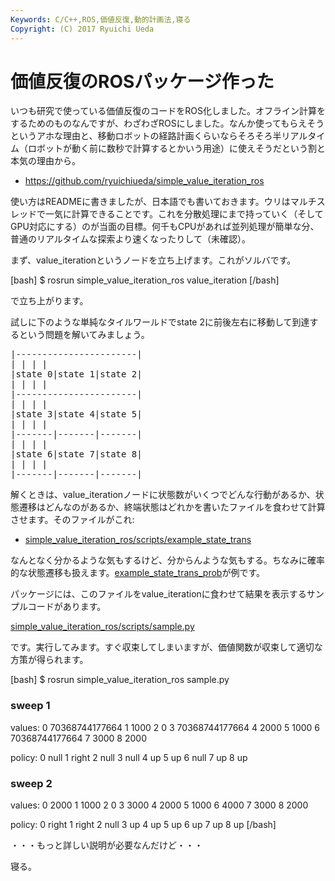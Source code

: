 ```yaml
---
Keywords: C/C++,ROS,価値反復,動的計画法,寝る
Copyright: (C) 2017 Ryuichi Ueda
---
```


# 価値反復のROSパッケージ作った
いつも研究で使っている価値反復のコードをROS化しました。オフライン計算をするためのものなんですが、わざわざROSにしました。なんか使ってもらえそうというアホな理由と、移動ロボットの経路計画くらいならそろそろ半リアルタイム（ロボットが動く前に数秒で計算するとかいう用途）に使えそうだという割と本気の理由から。

<ul>
	<li><a href="https://github.com/ryuichiueda/simple_value_iteration_ros">https://github.com/ryuichiueda/simple_value_iteration_ros</a></li>
</ul>

使い方はREADMEに書きましたが、日本語でも書いておきます。ウリはマルチスレッドで一気に計算できることです。これを分散処理にまで持っていく（そしてGPU対応にする）のが当面の目標。何千もCPUがあれば並列処理が簡単な分、普通のリアルタイムな探索より速くなったりして（未確認）。


まず、value_iterationというノードを立ち上げます。これがソルバです。

[bash]
$ rosrun simple_value_iteration_ros value_iteration 
[/bash]

で立ち上がります。


試しに下のような単純なタイルワールドでstate 2に前後左右に移動して到達するという問題を解いてみましょう。

<pre>
|-----------------------|
| | | |
|state 0|state 1|state 2|
| | | |
|-----------------------|
| | | |
|state 3|state 4|state 5|
| | | |
|-------|-------|-------|
| | | |
|state 6|state 7|state 8|
| | | |
|-------|-------|-------|
</pre>


解くときは、value_iterationノードに状態数がいくつでどんな行動があるか、状態遷移はどんなのがあるか、終端状態はどれかを書いたファイルを食わせて計算させます。そのファイルがこれ:

<ul>
	<li><a href="https://github.com/ryuichiueda/simple_value_iteration_ros/blob/master/scripts/example_state_trans">simple_value_iteration_ros/scripts/example_state_trans</a></li>
</ul>

なんとなく分かるような気もするけど、分からんような気もする。ちなみに確率的な状態遷移も扱えます。<a href="https://github.com/ryuichiueda/simple_value_iteration_ros/blob/master/scripts/example_state_trans_prob">example_state_trans_prob</a>が例です。

パッケージには、このファイルをvalue_iterationに食わせて結果を表示するサンプルコードがあります。

<a href="https://github.com/ryuichiueda/simple_value_iteration_ros/blob/master/scripts/sample.py">simple_value_iteration_ros/scripts/sample.py</a>

です。実行してみます。すぐ収束してしまいますが、価値関数が収束して適切な方策が得られます。

[bash]
$ rosrun simple_value_iteration_ros sample.py 
### sweep 1 ###
values:
 0 70368744177664 1 1000 2 0 
 3 70368744177664 4 2000 5 1000 
 6 70368744177664 7 3000 8 2000 

policy:
 0 null 1 right 2 null 
 3 null 4 up 5 up 
 6 null 7 up 8 up 

### sweep 2 ###
values:
 0 2000 1 1000 2 0 
 3 3000 4 2000 5 1000 
 6 4000 7 3000 8 2000 

policy:
 0 right 1 right 2 null 
 3 up 4 up 5 up 
 6 up 7 up 8 up 
[/bash]


・・・もっと詳しい説明が必要なんだけど・・・


寝る。
